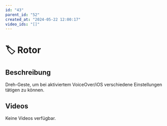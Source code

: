 ```yaml
---
id: "43"
parent_id: "52"
created_at: "2024-05-22 12:00:17"
video_ids: "[]"
---
```


# 🏷️ Rotor

## Beschreibung

Dreh-Geste, um bei aktiviertem VoiceOver/iOS verschiedene Einstellungen tätigen zu können.

## Videos

Keine Videos verfügbar.
